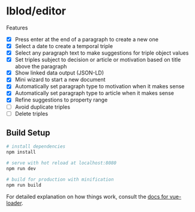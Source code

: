 # lblod/editor

Features

 - [x] Press enter at the end of a paragraph to create a new one
 - [x] Select a date to create a temporal triple
 - [x] Select any paragraph text to make suggestions for triple object values
 - [x] Set triples subject to decision or article or motivation based on title above the paragraph
 - [x] Show linked data output (JSON-LD)
 - [x] Mini wizard to start a new document
 - [x] Automatically set paragraph type to motivation when it makes sense
 - [x] Automatically set paragraph type to article when it makes sense
 - [x] Refine suggestions to property range
 - [ ] Avoid duplicate triples
 - [ ] Delete triples

## Build Setup

``` bash
# install dependencies
npm install

# serve with hot reload at localhost:8080
npm run dev

# build for production with minification
npm run build
```

For detailed explanation on how things work, consult the [docs for vue-loader](http://vuejs.github.io/vue-loader).
